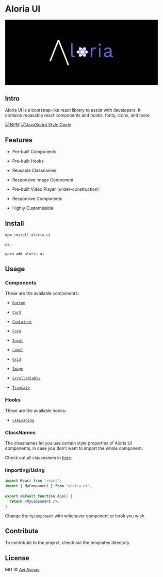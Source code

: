 # Aloria UI

<img src="./media/aloria.png" />

## Intro

<p>Aloria UI is a bootstrap-like react library to assist with developers. It contains reuasable react components and hooks, fonts, icons, and more.</p>

[![NPM](https://img.shields.io/npm/v/aloria-ui.svg)](https://www.npmjs.com/package/aloria-ui) [![JavaScript Style Guide](https://img.shields.io/badge/code_style-standard-brightgreen.svg)](https://standardjs.com)

## Features

<ul>

<li>

Pre-built Components

</li>

<li>

Pre-built Hooks

</li>

<li>

Reusable Classnames

</li>

<li>

Responsive Image Component

</li>

<li>

Pre-built Video Player (under-construction)

</li>

<li>

Responsive Components

</li>

<li>

Highly Customisable

</li>

</ul>

## Install

```bash
npm install aloria-ui
```

or...

```bash
yarn add aloria-ui
```

## Usage

### Components

<p>These are the available components:</p>

<ul>

<li>

[`Button`](./src/components/Button)

</li>

<li>

[`Card`](./src/components/Card)

</li>

<li>

[`Container`](./src/components/Container)

</li>

<li>

[`Form`](./src/components/Form)

</li>

<li>

[`Input`](./src/components/Input)

</li>

<li>

[`Label`](./src/components/Label)

</li>

<li>

[`Grid`](./src/components/Grid)

</li>

<li>

[`Image`](./src/components/Image)

</li>

<li>

[`ScrollableDiv`](./src/components/ScrollableDiv)

</li>

<li>

[`Truncate`](./src/components/Truncate)

</li>

</ul>

### Hooks

<p>These are the available hooks:</p>

<ul>

<li>

[`useLoading`](./src/hooks/useLoading)

</li>

</ul>

### ClassNames

<p>

The classnames let you use certain style properties of Aloria UI components, in case you don't want to import the whole component.

</p>

<p>

Check out all classnames in [here](./src/classnames).

</p>

### Importing/Using

```jsx
import React from "react";
import { MyComponent } from "aloria-ui";

export default function App() {
  return <MyComponent />;
}
```

<p>

Change the `MyComponent` with whichever component or hook you wish.

</p>

## Contribute

<p>To contribute to the project, check out the templates directory.</p>

## License

MIT © [Avi Avinav](https://github.com/AviAvinav)
